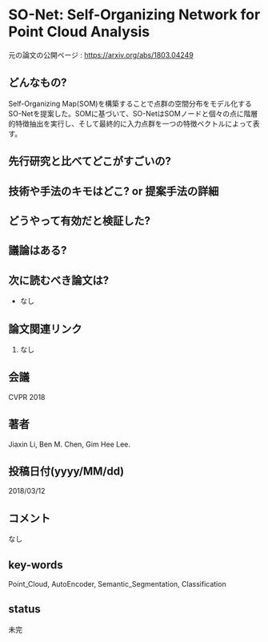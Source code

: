 # SO-Net: Self-Organizing Network for Point Cloud Analysis

元の論文の公開ページ : https://arxiv.org/abs/1803.04249

## どんなもの?
Self-Organizing Map(SOM)を構築することで点群の空間分布をモデル化するSO-Netを提案した。SOMに基づいて、SO-NetはSOMノードと個々の点に階層的特徴抽出を実行し、そして最終的に入力点群を一つの特徴ベクトルによって表す。

## 先行研究と比べてどこがすごいの?

## 技術や手法のキモはどこ? or 提案手法の詳細

## どうやって有効だと検証した?

## 議論はある?

## 次に読むべき論文は?
- なし

## 論文関連リンク
1. なし

## 会議
CVPR 2018

## 著者
Jiaxin Li, Ben M. Chen, Gim Hee Lee.

## 投稿日付(yyyy/MM/dd)
2018/03/12

## コメント
なし

## key-words
Point_Cloud, AutoEncoder, Semantic_Segmentation, Classification

## status
未完